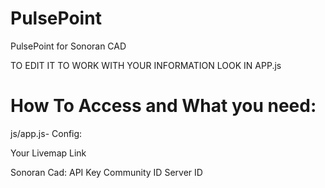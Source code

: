 # PulsePoint
PulsePoint for Sonoran CAD

TO EDIT IT TO WORK WITH YOUR INFORMATION LOOK IN APP.js


# How To Access and What you need:

js/app.js- Config: 

Your Livemap Link

Sonoran Cad:
API Key
Community ID
Server ID 
